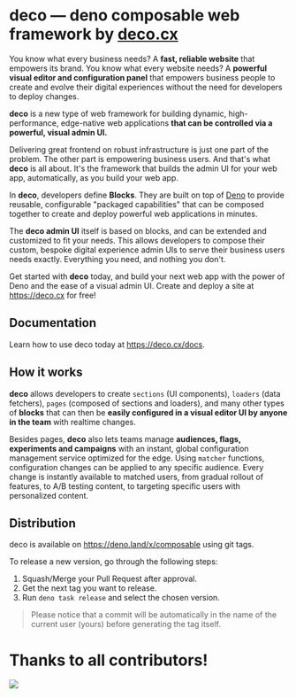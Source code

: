 # deco — deno composable web framework by [deco.cx](https://www.deco.cx/en/dev)

You know what every business needs? A **fast, reliable website** that empowers its brand. You know what every website needs? A **powerful visual editor and configuration panel** that empowers business people to create and evolve their digital experiences without the need for developers to deploy changes.

**deco** is a new type of web framework for building dynamic, high-performance, edge-native web applications **that can be controlled via a powerful, visual admin UI.** 

Delivering great frontend on robust infrastructure is just one part of the problem. The other part is empowering business users. And that's what **deco** is all about. It's the framework that builds the admin UI for your web app, automatically, as you build your web app.

In **deco**, developers define **Blocks**. They are built on top of [Deno](https://deno.land) to provide reusable, configurable "packaged capabilities" that can be composed together to create and deploy powerful web applications in minutes.

The **deco admin UI** itself is based on blocks, and can be extended and customized to fit your needs. This allows developers to compose their custom, bespoke digital experience admin UIs to serve their business users needs exactly. Everything you need, and nothing you don't.

Get started with **deco** today, and build your next web app with the power of Deno and the ease of a visual admin UI. Create and deploy a site at https://deco.cx for free! 

## Documentation

Learn how to use deco today at https://deco.cx/docs.

## How it works

**deco** allows developers to create `sections` (UI components), `loaders` (data fetchers), `pages` (composed of sections and loaders), and many other types of **blocks** that can then be **easily configured in a visual editor UI by anyone in the team** with realtime changes.

Besides pages, **deco** also lets teams manage **audiences, flags, experiments and campaigns** with an instant, global configuration management service optimized for the edge. Using `matcher` functions, configuration changes can be applied to any specific audience. Every change is instantly available to matched users, from gradual rollout of features, to A/B testing content, to targeting specific users with personalized content.

## Distribution

deco is available on https://deno.land/x/composable using git tags.

To release a new version, go through the following steps:

1. Squash/Merge your Pull Request after approval.
2. Get the next tag you want to release.
3. Run `deno task release` and select the chosen version.

> Please notice that a commit will be automatically in the name of the current user (yours) before generating the tag itself.

# Thanks to all contributors!

<a href="https://github.com/deco-cx/live/graphs/contributors">
  <img src="https://contributors-img.web.app/image?repo=deco-cx/live" />
</a>

